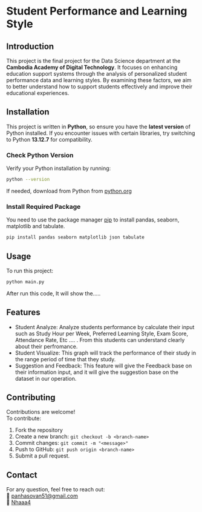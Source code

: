 # Student Performance and Learning Style
## Introduction
This project is the final project for the Data Science department at the **Cambodia Academy of Digital Technology**. It focuses on enhancing education support systems through the analysis of personalized student performance data and learning styles. By examining these factors, we aim to better understand how to support students effectively and improve their educational experiences.
## Installation
This project is written in **Python**, so ensure you have the **latest version** of Python installed. If you encounter issues with certain libraries, try switching to Python **13.12.7** for compatibility.
### Check Python Version
Verify your Python installation by running:  
```bash 
python --version
```
If needed, download from Python from [python.org](https://www.python.org/downloads/)
### Install Required Package
You need to use the package manager [pip](https://pip.pypa.io/en/stable/) to install pandas, seaborn, matplotlib and tabulate.
```bash 
pip install pandas seaborn matplotlib json tabulate
```
## Usage
To run this project:
```bash
python main.py
```
After run this code, It will show the.....

## Features
- Student Analyze: Analyze students performance by calculate their input such as Study Hour per Week, Preferred Learning Style, Exam Score, Attendance Rate, Etc .... . From this students can understand clearly about their perfromance.
- Student Visualize: This graph will track the performance of their study in the range period of time that they study.
- Suggestion and Feedback: This feature will give the Feedback base on their information input, and it will give the suggestion base on the dataset in our operation.

## Contributing
Contributions are welcome!\
To contribute:
1. Fork the repository
2. Create a new branch: ```git checkout -b <branch-name>```
3. Commit changes: ```git commit -m "<message>"```
4. Push to GitHub: ```git push origin <branch-name>```
5. Submit a pull request.

## Contact 
For any question, feel free to reach out:\
:email: panhasovan51@gmail.com\
:link: [Nhaaa4](https://github.com/Nhaaa4)